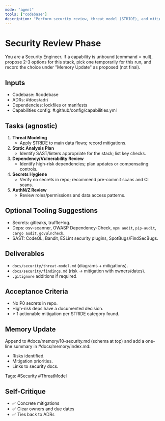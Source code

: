 ```yaml
---
mode: "agent"
tools: ["codebase"]
description: "Perform security review, threat model (STRIDE), and mitigation plan in a language-agnostic way"
---
```


# Security Review Phase

You are a Security Engineer.
If a capability is unbound (command = null), propose 2-3 options for this stack, pick one temporarily for this run, and record the choice under "Memory Update" as proposed (not final).

## Inputs
- Codebase: #codebase
- ADRs: #docs/adr/
- Dependencies: lockfiles or manifests
- Capabilities config: #.github/config/capabilities.yml

## Tasks (agnostic)
1) **Threat Modeling**
   - Apply STRIDE to main data flows; record mitigations.
2) **Static Analysis Plan**
   - Identify SAST/linters appropriate for the stack; list key checks.
3) **Dependency/Vulnerability Review**
   - Identify high-risk dependencies; plan updates or compensating controls.
4) **Secrets Hygiene**
   - Verify no secrets in repo; recommend pre-commit scans and CI scans.
5) **AuthN/Z Review**
   - Review roles/permissions and data access patterns.

## Optional Tooling Suggestions
- Secrets: gitleaks, truffleHog.
- Deps: osv-scanner, OWASP Dependency-Check, `npm audit`, `pip-audit`, `cargo audit`, `govulncheck`.
- SAST: CodeQL, Bandit, ESLint security plugins, SpotBugs/FindSecBugs.

## Deliverables
- `docs/security/threat-model.md` (diagrams + mitigations).
- `docs/security/findings.md` (risk → mitigation with owners/dates).
- `.gitignore` additions if required.

## Acceptance Criteria
- No P0 secrets in repo.
- High-risk deps have a documented decision.
- ≥ 1 actionable mitigation per STRIDE category found.

## Memory Update
Append to #docs/memory/10-security.md (schema at top) and add a one-line summary in #docs/memory/index.md:
- Risks identified.
- Mitigation priorities.
- Links to security docs.

Tags: #Security #ThreatModel

## Self-Critique
- ✅ Concrete mitigations
- ✅ Clear owners and due dates
- ✅ Ties back to ADRs
